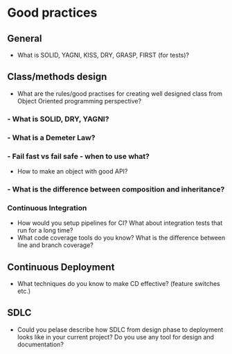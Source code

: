 # Good practices

## General
- What is SOLID, YAGNI, KISS, DRY, GRASP, FIRST (for tests)?

## Class/methods design
- What are the rules/good practises for creating well designed class from Object Oriented programming perspective?
### - What is SOLID, DRY, YAGNI?
### - What is a Demeter Law?
### - Fail fast vs fail safe - when to use what?
- How to make an object with good API?
### - What is the difference between composition and inheritance?

### Continuous Integration
- How would you setup pipelines for CI? What about integration tests that run for a long time?
- What code coverage tools do you know? What is the difference between line and branch coverage?

## Continuous Deployment
- What techniques do you know to make CD effective? (feature switches etc.)

## SDLC
- Could you pelase describe how SDLC from design phase to deployment looks like in your current project? Do you use any tool for design and documentation?
